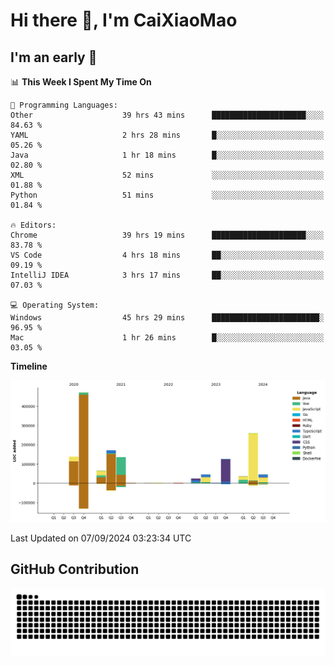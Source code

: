 # Hi there 👋, I'm CaiXiaoMao

## I'm an early 🐤
<!--START_SECTION:waka-->
📊 **This Week I Spent My Time On** 

```text
💬 Programming Languages: 
Other                    39 hrs 43 mins      █████████████████████░░░░   84.63 % 
YAML                     2 hrs 28 mins       █░░░░░░░░░░░░░░░░░░░░░░░░   05.26 % 
Java                     1 hr 18 mins        █░░░░░░░░░░░░░░░░░░░░░░░░   02.80 % 
XML                      52 mins             ░░░░░░░░░░░░░░░░░░░░░░░░░   01.88 % 
Python                   51 mins             ░░░░░░░░░░░░░░░░░░░░░░░░░   01.84 % 

🔥 Editors: 
Chrome                   39 hrs 19 mins      █████████████████████░░░░   83.78 % 
VS Code                  4 hrs 18 mins       ██░░░░░░░░░░░░░░░░░░░░░░░   09.19 % 
IntelliJ IDEA            3 hrs 17 mins       ██░░░░░░░░░░░░░░░░░░░░░░░   07.03 % 

💻 Operating System: 
Windows                  45 hrs 29 mins      ████████████████████████░   96.95 % 
Mac                      1 hr 26 mins        █░░░░░░░░░░░░░░░░░░░░░░░░   03.05 % 
```

**Timeline**

![Lines of Code chart](https://raw.githubusercontent.com/caixiaomao/caixiaomao/main/assets/bar_graph.png)


 Last Updated on 07/09/2024 03:23:34 UTC
<!--END_SECTION:waka-->

## GitHub Contribution
<picture>
  <source media="(prefers-color-scheme: dark)" srcset="/dist/snake/github-contribution-grid-snake-dark.svg" />
  <source media="(prefers-color-scheme: light)" srcset="/dist/snake/github-contribution-grid-snake.svg" />
  <img alt="github contribution grid snake animation" src="/dist/snake/github-contribution-grid-snake.svg" />
</picture>
